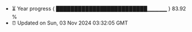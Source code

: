 - ⏳ Year progress { █████████████████████████▁▁▁▁▁ } 83.92 %
- ⏰ Updated on Sun, 03 Nov 2024 03:32:05 GMT

